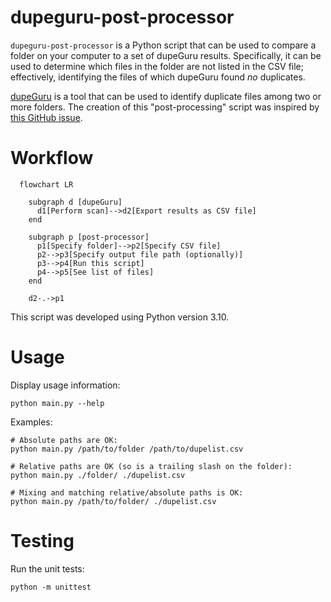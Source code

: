 # dupeguru-post-processor

`dupeguru-post-processor` is a Python script that can be used to compare a folder on your computer to a set of dupeGuru results. Specifically, it can be used to determine which files in the folder are not listed in the CSV file; effectively, identifying the files of which dupeGuru found _no_ duplicates.

[dupeGuru](https://github.com/arsenetar/dupeguru) is a tool that can be used to identify duplicate files among two or more folders. The creation of this "post-processing" script was inspired by [this GitHub issue](https://github.com/arsenetar/dupeguru/issues/218).

# Workflow

```mermaid
  flowchart LR
  
    subgraph d [dupeGuru]
      d1[Perform scan]-->d2[Export results as CSV file]
    end
    
    subgraph p [post-processor]
      p1[Specify folder]-->p2[Specify CSV file]
      p2-->p3[Specify output file path (optionally)]
      p3-->p4[Run this script]
      p4-->p5[See list of files]
    end
  
    d2-.->p1
```

This script was developed using Python version 3.10.

# Usage

Display usage information:

```shell
python main.py --help
```

Examples:

```shell
# Absolute paths are OK:
python main.py /path/to/folder /path/to/dupelist.csv

# Relative paths are OK (so is a trailing slash on the folder):
python main.py ./folder/ ./dupelist.csv

# Mixing and matching relative/absolute paths is OK:
python main.py /path/to/folder/ ./dupelist.csv
``` 

# Testing

Run the unit tests:

```shell
python -m unittest
```